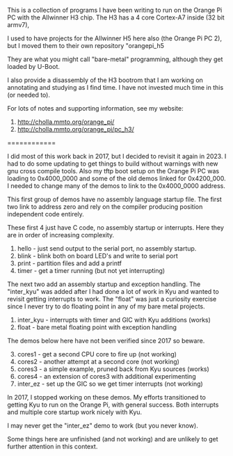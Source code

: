 This is a collection of programs I have been writing to run on
the Orange Pi PC with the Allwinner H3 chip.
The H3 has a 4 core Cortex-A7 inside (32 bit armv7),

I used to have projects for the Allwinner H5 here also
(the Orange Pi PC 2), but I moved them to their own repository
"orangepi_h5

They are what you might call "bare-metal"
programming, although they get loaded by U-Boot.

I also provide a disassembly of the H3 bootrom that I am working
on annotating and studying as I find time.
I have not invested much time in this (or needed to).

For lots of notes and supporting information, see my website:

1. http://cholla.mmto.org/orange_pi/
2. http://cholla.mmto.org/orange_pi/pc_h3/

============

I did most of this work back in 2017, but I decided to revisit it
again in 2023.  I had to do some updating to get things to build
without warnings with new gnu cross compile tools.
Also my tftp boot setup on the Orange Pi PC was loading to
0x4000_0000 and some of the old demos linked for 0x4200_000.
I needed to change many of the demos to link to the 0x4000_0000 address.

This first group of demos have no assembly language startup file.
The first two link to address zero and rely on the compiler
producing position independent code entirely.

These first 4 just have C code, no assembly startup or interrupts.
Here they are in order of increasing complexity.

1. hello - just send output to the serial port, no assembly startup.
1. blink - blink both on board LED's and write to serial port
2. print - partition files and add a printf
5. timer - get a timer running (but not yet interrupting)

The next two add an assembly startup and exception handling.
The "inter_kyu" was added after I had done a lot of work in Kyu
and wanted to revisit getting interrupts to work.
The "float" was just a curiosity exercise since I never try to
do floating point in any of my bare metal projects.

1. inter_kyu - interrupts with timer and GIC with Kyu additions (works)
2. float - bare metal floating point with exception handling

The demos below here have not been verified since 2017 so beware.

3. cores1 - get a second CPU core to fire up (not working)
3. cores2 - another attempt at a second core (not working)
3. cores3 - a simple example, pruned back from Kyu sources (works)
3. cores4 - an extension of cores3 with additional experimenting
6. inter_ez - set up the GIC so we get timer interrupts (not working)

In 2017, I stopped working on these demos.
My efforts transitioned to getting Kyu to run on
the Orange Pi, with general success.
Both interrupts and multiple core startup work nicely with Kyu.

I may never get the "inter_ez" demo to work (but you never know).

Some things here are unfinished (and not working) and are unlikely to
get further attention in this context.
